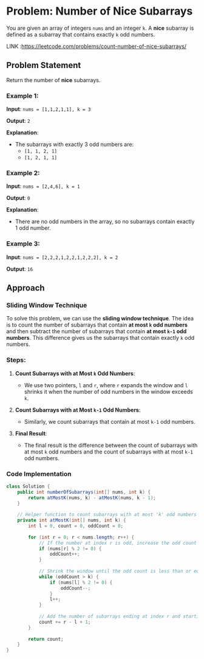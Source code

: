 # Problem: Number of Nice Subarrays

You are given an array of integers `nums` and an integer `k`. A **nice** subarray is defined as a subarray that contains exactly `k` odd numbers.

LINK :https://leetcode.com/problems/count-number-of-nice-subarrays/

## Problem Statement

Return the number of **nice** subarrays.

### Example 1:

**Input**: `nums = [1,1,2,1,1], k = 3`

**Output**: `2`

**Explanation**:
- The subarrays with exactly 3 odd numbers are:
  - `[1, 1, 2, 1]`
  - `[1, 2, 1, 1]`

### Example 2:

**Input**: `nums = [2,4,6], k = 1`

**Output**: `0`

**Explanation**:
- There are no odd numbers in the array, so no subarrays contain exactly 1 odd number.

### Example 3:

**Input**: `nums = [2,2,2,1,2,2,1,2,2,2], k = 2`

**Output**: `16`

## Approach

### Sliding Window Technique

To solve this problem, we can use the **sliding window technique**. The idea is to count the number of subarrays that contain **at most `k` odd numbers** and then subtract the number of subarrays that contain **at most `k-1` odd numbers**. This difference gives us the subarrays that contain exactly `k` odd numbers.

### Steps:
1. **Count Subarrays with at Most `k` Odd Numbers**:
   - We use two pointers, `l` and `r`, where `r` expands the window and `l` shrinks it when the number of odd numbers in the window exceeds `k`.
   
2. **Count Subarrays with at Most `k-1` Odd Numbers**:
   - Similarly, we count subarrays that contain at most `k-1` odd numbers.
   
3. **Final Result**:
   - The final result is the difference between the count of subarrays with at most `k` odd numbers and the count of subarrays with at most `k-1` odd numbers.

### Code Implementation

```java
class Solution {
    public int numberOfSubarrays(int[] nums, int k) {
        return atMostK(nums, k) - atMostK(nums, k - 1);
    }
    
    // Helper function to count subarrays with at most 'k' odd numbers
    private int atMostK(int[] nums, int k) {
        int l = 0, count = 0, oddCount = 0;
        
        for (int r = 0; r < nums.length; r++) {
            // If the number at index r is odd, increase the odd count
            if (nums[r] % 2 != 0) {
                oddCount++;
            }
            
            // Shrink the window until the odd count is less than or equal to k
            while (oddCount > k) {
                if (nums[l] % 2 != 0) {
                    oddCount--;
                }
                l++;
            }
            
            // Add the number of subarrays ending at index r and starting from any index between l and r
            count += r - l + 1;
        }
        
        return count;
    }
}

